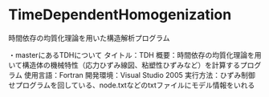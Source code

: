 # TimeDependentHomogenization
時間依存の均質化理論を用いた構造解析プログラム

・masterにあるTDHについて
タイトル：TDH
概要：時間依存の均質化理論を用いて構造体の機械特性（応力ひずみ線図、粘塑性ひずみなど）を計算するプログラム
使用言語：Fortran
開発環境：Visual Studio 2005
実行方法：ひずみ制御せプログラムを回している、node.txtなどのtxtファイルにモデル情報をいれる
